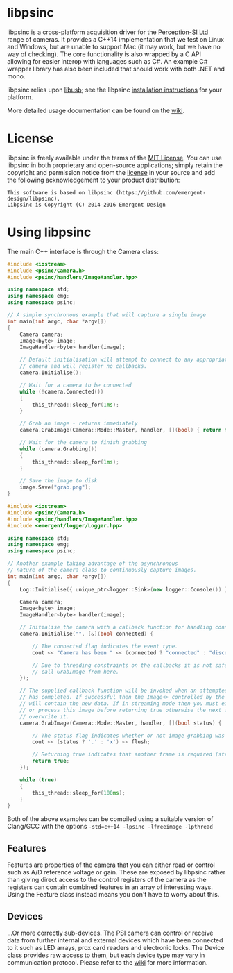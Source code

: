 libpsinc
========

libpsinc is a cross-platform acquisition driver for the [Perception-SI Ltd](http://www.psi-ltd.com) range of cameras. It provides a C++14 implementation that we test on Linux and Windows, but are unable to support Mac (it may work, but we have no way of checking). The core functionality is also wrapped by a C API allowing for easier interop with languages such as C#. An example
C# wrapper library has also been included that should work with both .NET and mono.

libpsinc relies upon [libusb](http://libusb.info/); see the libpsinc [installation instructions](https://github.com/emergent-design/libpsinc/wiki/Installation) for your platform.

More detailed usage documentation can be found on the [wiki](https://github.com/emergent-design/libpsinc/wiki).


# License #

libpsinc is freely available under the terms of the [MIT License](http://opensource.org/licenses/mit-license.html). You can use libpsinc in both proprietary and open-source applications; simply retain the copyright and permission notice from the [license](https://github.com/emergent-design/libpsinc/blob/master/LICENSE) in your source and add the following acknowledgement to your product distribution:

```
This software is based on libpsinc (https://github.com/emergent-design/libpsinc).
Libpsinc is Copyright (C) 2014-2016 Emergent Design
```


# Using libpsinc #

The main C++ interface is through the Camera class:

```cpp
#include <iostream>
#include <psinc/Camera.h>
#include <psinc/handlers/ImageHandler.hpp>

using namespace std;
using namespace emg;
using namespace psinc;

// A simple synchronous example that will capture a single image
int main(int argc, char *argv[])
{
    Camera camera;
    Image<byte> image;
    ImageHandler<byte> handler(image);

    // Default initialisation will attempt to connect to any appropriate
    // camera and will register no callbacks.
    camera.Initialise();

    // Wait for a camera to be connected
    while (!camera.Connected())
    {
        this_thread::sleep_for(1ms);
    }

    // Grab an image - returns immediately
    camera.GrabImage(Camera::Mode::Master, handler, [](bool) { return false; });

    // Wait for the camera to finish grabbing
    while (camera.Grabbing())
    {
        this_thread::sleep_for(1ms);
    }

    // Save the image to disk
    image.Save("grab.png");
}
```


```cpp
#include <iostream>
#include <psinc/Camera.h>
#include <psinc/handlers/ImageHandler.hpp>
#include <emergent/logger/Logger.hpp>

using namespace std;
using namespace emg;
using namespace psinc;

// Another example taking advantage of the asynchronous
// nature of the camera class to continuously capture images.
int main(int argc, char *argv[])
{
    Log::Initialise({ unique_ptr<logger::Sink>(new logger::Console()) });

    Camera camera;
    Image<byte> image;
    ImageHandler<byte> handler(image);

    // Initialise the camera with a callback function for handling connection events.
    camera.Initialise("", [&](bool connected) {

        // The connected flag indicates the event type.
        cout << "Camera has been " << (connected ? "connected" : "disconnected") << endl;

        // Due to threading constraints on the callbacks it is not safe to
        // call GrabImage from here.
    });

    // The supplied callback function will be invoked when an attempted image grab
    // has completed. If successful then the Image<> controlled by the ImageHandler
    // will contain the new data. If in streaming mode then you must either copy
    // or process this image before returning true otherwise the next frame will
    // overwrite it.
    camera.GrabImage(Camera::Mode::Master, handler, [](bool status) {

        // The status flag indicates whether or not image grabbing was successful.
        cout << (status ? '.' : 'x') << flush;

        // Returning true indicates that another frame is required (streaming mode).
        return true;
    });

    while (true)
    {
        this_thread::sleep_for(100ms);
    }
}
```

Both of the above examples can be compiled using a suitable version of Clang/GCC with the options ```-std=c++14 -lpsinc -lfreeimage -lpthread```


## Features ##

Features are properties of the camera that you can either read or control such as A/D reference voltage or gain. These are exposed by libpsinc rather than giving direct access to the control registers of the camera as the registers can contain combined features in an array of interesting ways. Using the Feature class instead means you don't have to worry about this.


## Devices ##

...Or more correctly sub-devices. The PSI camera can control or receive data from further internal and external devices which have been connected to it such as LED arrays, prox card readers and electronic locks. The Device class provides raw access to them, but each device type may
vary in communication protocol. Please refer to the [wiki](https://github.com/emergent-design/libpsinc/wiki) for more information.
